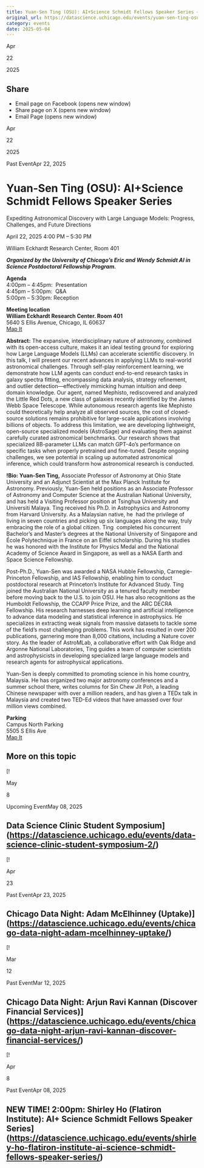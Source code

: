```yaml
---
title: Yuan-Sen Ting (OSU): AI+Science Schmidt Fellows Speaker Series – DSI
original_url: https://datascience.uchicago.edu/events/yuan-sen-ting-osu-aiscience-schmidt-fellows-speaker-series
category: events
date: 2025-05-04
---
```


Apr

22

2025

## Share

* Email page on Facebook (opens new window)
* Share page on X (opens new window)
* Email Page (opens new window)

<!-- Table-like structure detected -->

Apr

22

2025

Past EventApr 22, 2025

# Yuan-Sen Ting (OSU): AI+Science Schmidt Fellows Speaker Series

Expediting Astronomical Discovery with Large Language Models: Progress, Challenges, and Future Directions

April 22, 2025 4:00 PM – 5:30 PM

William Eckhardt Research Center, Room 401

***Organized by the University of Chicago’s Eric and Wendy Schmidt AI in Science Postdoctoral Fellowship Program.***

**Agenda**  
4:00pm – 4:45pm:  Presentation  
4:45pm – 5:00pm:  Q&A  
5:00pm – 5:30pm: Reception

**Meeting location**  
**William Eckhardt Research Center. Room 401**  
5640 S Ellis Avenue, Chicago, IL 60637  
[Map It](https://www.google.com/maps/place/William+Eckhardt+Research+Center/@41.7920793,-87.6018227,15z/data=!4m6!3m5!1s0x880e293ef43a7037:0x6f64c2dbdd6c40ae!8m2!3d41.7920793!4d-87.6018227!16s%2Fg%2F11b6gh6_mk?entry=ttu)

**Abstract:** The expansive, interdisciplinary nature of astronomy, combined with its open-access culture, makes it an ideal testing ground for exploring how Large Language Models (LLMs) can accelerate scientific discovery. In this talk, I will present our recent advances in applying LLMs to real-world astronomical challenges. Through self-play reinforcement learning, we demonstrate how LLM agents can conduct end-to-end research tasks in galaxy spectra fitting, encompassing data analysis, strategy refinement, and outlier detection—effectively mimicking human intuition and deep domain knowledge. Our agent, named Mephisto, rediscovered and analyzed the Little Red Dots, a new class of galaxies recently identified by the James Webb Space Telescope. While autonomous research agents like Mephisto could theoretically help analyze all observed sources, the cost of closed-source solutions remains prohibitive for large-scale applications involving billions of objects. To address this limitation, we are developing lightweight, open-source specialized models (AstroSage) and evaluating them against carefully curated astronomical benchmarks. Our research shows that specialized 8B-parameter LLMs can match GPT-4o’s performance on specific tasks when properly pretrained and fine-tuned. Despite ongoing challenges, we see potential in scaling up automated astronomical inference, which could transform how astronomical research is conducted.

**!Bio: Yuan-Sen Ting,** Associate Professor of Astronomy at Ohio State University and an Adjunct Scientist at the Max Planck Institute for Astronomy. Previously, Yuan-Sen held positions as an Associate Professor of Astronomy and Computer Science at the Australian National University, and has held a Visiting Professor position at Tsinghua University and Universiti Malaya. Ting received his Ph.D. in Astrophysics and Astronomy from Harvard University. As a Malaysian native, he  had the privilege of living in seven countries and picking up six languages along the way, truly embracing the role of a global citizen. Ting  completed his concurrent Bachelor’s and Master’s degrees at the National University of Singapore and École Polytechnique in France on an Eiffel scholarship. During his studies he was honored with the Institute for Physics Medal and the National Academy of Science Award in Singapore, as well as a NASA Earth and Space Science Fellowship.

Post-Ph.D., Yuan-Sen was awarded a NASA Hubble Fellowship, Carnegie-Princeton Fellowship, and IAS Fellowship, enabling him to conduct postdoctoral research at Princeton’s Institute for Advanced Study. Ting  joined the Australian National University as a tenured faculty member before moving back to the U.S. to join OSU. He has also recognitions as the Humboldt Fellowship, the CCAPP Price Prize, and the ARC DECRA Fellowship. His research harnesses deep learning and artificial intelligence to advance data modeling and statistical inference in astrophysics. He specializes in extracting weak signals from massive datasets to tackle some of the field’s most challenging problems. This work has resulted in over 200 publications, garnering more than 8,000 citations, including a Nature cover story. As the leader of AstroMLab, a collaborative effort with Oak Ridge and Argonne National Laboratories, Ting guides a team of computer scientists and astrophysicists in developing specialized large language models and research agents for astrophysical applications.

Yuan-Sen is deeply committed to promoting science in his home country, Malaysia. He has organized two major astronomy conferences and a summer school there, writes columns for Sin Chew Jit Poh, a leading Chinese newspaper with over a million readers, and has given a TEDx talk in Malaysia and created two TED-Ed videos that have amassed over four million views combined.

**Parking**  
Campus North Parking  
5505 S Ellis Ave  
[Map It](https://www.google.com/maps/place/Campus+North+Parking/@41.794483,-87.5999728,15z/data=!4m6!3m5!1s0x880e293f903eb853:0xff1bea1f81ea92e7!8m2!3d41.794483!4d-87.5999728!16s%2Fg%2F1pp2x9221?entry=ttu)

## More on this topic

[!

May

8

Upcoming EventMay 08, 2025

## Data Science Clinic Student Symposium](https://datascience.uchicago.edu/events/data-science-clinic-student-symposium-2/)
[!

Apr

23

Past EventApr 23, 2025

## Chicago Data Night: Adam McElhinney (Uptake)](https://datascience.uchicago.edu/events/chicago-data-night-adam-mcelhinney-uptake/)
[!

Mar

12

Past EventMar 12, 2025

## Chicago Data Night: Arjun Ravi Kannan (Discover Financial Services)](https://datascience.uchicago.edu/events/chicago-data-night-arjun-ravi-kannan-discover-financial-services/)
[!

Apr

8

Past EventApr 08, 2025

## NEW TIME! 2:00pm: Shirley Ho (Flatiron Institute): AI+ Science Schmidt Fellows Speaker Series](https://datascience.uchicago.edu/events/shirley-ho-flatiron-institute-ai-science-schmidt-fellows-speaker-series/)